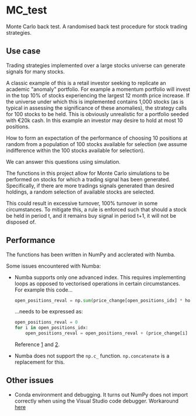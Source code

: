 # MC_test
Monte Carlo back test.  A randomised back test procedure for stock trading strategies.  

## Use case
Trading strategies implemented over a large stocks universe can generate signals for many stocks.  

A classic example of this is a retail investor seeking to replicate an academic "anomaly" portfolio.  For 
example a momentum portfolio will invest in the top 10% of stocks experiencing the largest 12 month price
increase.  If the universe under which this is implemented contains 1,000 stocks (as is typical in assessing 
the significance of these anomalies), the strategy calls for 100 stocks to be held.  This is obviously 
unrealistic for a portfolio seeded with €20k cash.  In this example an investor may desire to hold at most 
10 positions.  

How to form an expectation of the performance of choosing 10 positions at random from a population of 100
stocks available for selection (we assume indifference within the 100 stocks available for selection). 

We can answer this questions using simulation.  

The functions in this project allow for Monte Carlo simulations to be performed on stocks for which a 
trading signal has been generated.  Specifically, if there are more tradings signals generated than desired
holdings, a random selection of available stocks are selected.  

This could result in excessive turnover, 100% turnover in some circumstances.  To mitigate this, a rule is enforced such that should a stock be held in period t, and it remains buy signal in period t+1, it will not be disposed of.  

## Performance
The functions has been written in NumPy and acclerated with Numba.  

Some issues encountered with Numba:  

- Numba supports only one advanced index.  This requires implementing loops as opposed to vectorised operations in certain circumstances.  
For example this code...
    ```python
    open_positions_reval = np.sum(price_change[open_positions_idx] * holding[r-1,open_positions_idx])
    ``` 
    ...needs to be expressed as:  
    ```python
    open_positions_reval = 0
    for i in open_positions_idx:
        open_positions_reval = open_positions_reval + (price_change[i] * holding[r-1,i])
    ```
    Reference [1](https://github.com/numba/numba/issues/2157) and [2](https://github.com/numba/numba/issues/5389).  

- Numba does not support the ```np.c_``` function.  ```np.concatenate``` is a replacement for this.  

## Other issues  
- Conda environment and debugging.  It turns out NumPy does not import correctly when using the Visual Studio code debugger.  Workaround [here](https://github.com/microsoft/vscode-python/issues/13500)